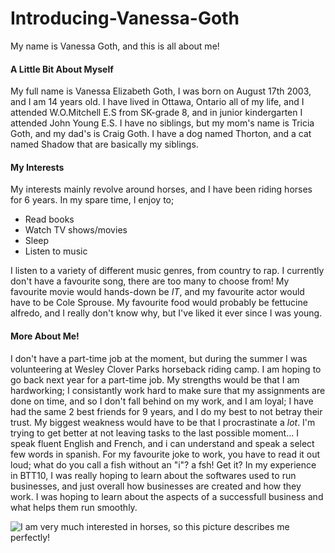 # Introducing-Vanessa-Goth
My name is Vanessa Goth, and this is all about me!

#### A Little Bit About Myself
My full name is Vanessa Elizabeth Goth, I was born on August 17th 2003, and I am 14 years old. I have lived in Ottawa, Ontario  all of my life, and I attended W.O.Mitchell E.S from SK-grade 8, and in junior kindergarten I attended John Young E.S. I have no siblings, but my mom's name is Tricia Goth, and my dad's is Craig Goth. I have a dog named Thorton, and a cat named Shadow that are basically my siblings. 

#### My Interests
My interests mainly revolve around horses, and I have been riding horses for 6 years. In my spare time, I enjoy to;
* Read books
* Watch TV shows/movies
* Sleep
* Listen to music

I listen to a variety of different music genres, from country to rap. I currently don't have a favourite song, there are too many to choose from! My favourite movie would hands-down be _IT_, and my favourite actor would have to be Cole Sprouse. My favourite food would probably be fettucine alfredo, and I really don't know why, but I've liked it ever since I was young. 

#### More About Me!
I don't have a part-time job at the moment, but during the summer I was volunteering at Wesley Clover Parks horseback riding camp. I am hoping to go back next year for a part-time job. My strengths would be that I am hardworking; I consistantly work hard to make sure that my assignments are done on time, and so I don't fall behind on my work, and I am loyal; I have had the same 2 best friends for 9 years, and I do my best to not betray their trust. My biggest weakness would have to be that I procrastinate a _lot_. I'm trying to get better at not leaving tasks to the last possible moment... I speak fluent English and French, and i can understand and speak a select few words in spanish. For my favourite joke to work, you have to read it out loud; what do you call a fish without an "i"? a fsh! Get it? In my experience in BTT10, I was really hoping to learn about the softwares used to run businesses, and just overall how businesses are created and how they work. I was hoping to learn about the aspects of a successfull business and what helps them run smoothly. 

![I am very much interested in horses, so this picture describes me perfectly!](https://www.google.ca/search?q=horse&safe=strict&rlz=1CAASUE_enCA759CA762&source=lnms&tbm=isch&sa=X&ved=0ahUKEwi2yOnPi6HWAhWO2YMKHQGqCagQ_AUICigB&biw=1366&bih=654#imgrc=t-GFJPE517UVSM:)
